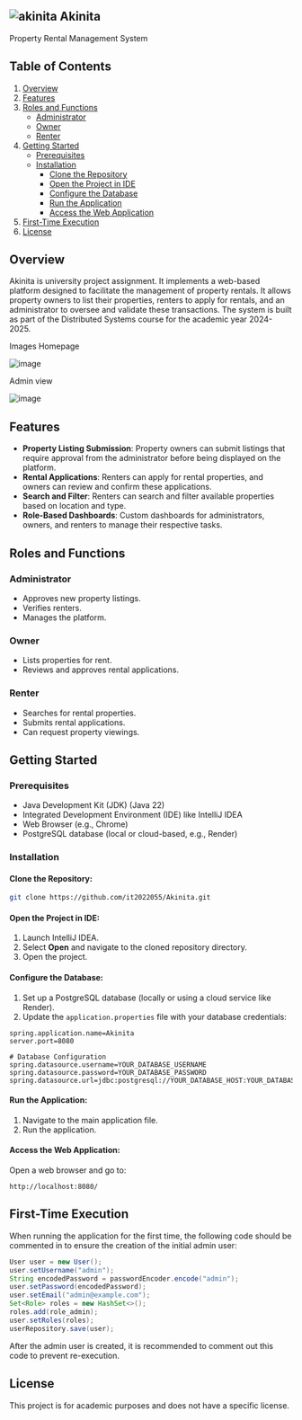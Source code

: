 ## ![akinita](https://github.com/user-attachments/assets/172f5c28-119b-4cc1-be43-34318618c07b) Akinita 
Property Rental Management System

## Table of Contents
1. [Overview](#overview)
2. [Features](#features)
3. [Roles and Functions](#roles-and-functions)
   - [Administrator](#administrator)
   - [Owner](#owner)
   - [Renter](#renter)
4. [Getting Started](#getting-started)
   - [Prerequisites](#prerequisites)
   - [Installation](#installation)
     - [Clone the Repository](#clone-the-repository)
     - [Open the Project in IDE](#open-the-project-in-ide)
     - [Configure the Database](#configure-the-database)
     - [Run the Application](#run-the-application)
     - [Access the Web Application](#access-the-web-application)
5. [First-Time Execution](#first-time-execution)
6. [License](#license)

## Overview
Akinita is university project assignment. It implements a web-based platform designed to facilitate the management of property rentals. It allows property owners to list their properties, renters to apply for rentals, and an administrator to oversee and validate these transactions. The system is built as part of the Distributed Systems course for the academic year 2024-2025.

Images 
   Homepage
   
   ![image](https://github.com/user-attachments/assets/f1e4bd81-cc79-4fc0-bad9-10a449185879)
   
   Admin view
   
   ![image](https://github.com/user-attachments/assets/683dd013-ca6b-4d9d-8d1f-98f5b2cebbc8)

## Features
- **Property Listing Submission**: Property owners can submit listings that require approval from the administrator before being displayed on the platform.
- **Rental Applications**: Renters can apply for rental properties, and owners can review and confirm these applications.
- **Search and Filter**: Renters can search and filter available properties based on location and type.
- **Role-Based Dashboards**: Custom dashboards for administrators, owners, and renters to manage their respective tasks.

## Roles and Functions
### Administrator
- Approves new property listings.
- Verifies renters.
- Manages the platform.

### Owner
- Lists properties for rent.
- Reviews and approves rental applications.

### Renter
- Searches for rental properties.
- Submits rental applications.
- Can request property viewings.

## Getting Started
### Prerequisites
- Java Development Kit (JDK) (Java 22) 
- Integrated Development Environment (IDE) like IntelliJ IDEA
- Web Browser (e.g., Chrome)
- PostgreSQL database (local or cloud-based, e.g., Render)

### Installation
#### Clone the Repository:
```bash
git clone https://github.com/it2022055/Akinita.git
```

#### Open the Project in IDE:
1. Launch IntelliJ IDEA.
2. Select **Open** and navigate to the cloned repository directory.
3. Open the project.


#### Configure the Database:
1. Set up a PostgreSQL database (locally or using a cloud service like Render).
2. Update the `application.properties` file with your database credentials:

```properties
spring.application.name=Akinita
server.port=8080

# Database Configuration
spring.datasource.username=YOUR_DATABASE_USERNAME
spring.datasource.password=YOUR_DATABASE_PASSWORD
spring.datasource.url=jdbc:postgresql://YOUR_DATABASE_HOST:YOUR_DATABASE_PORT/YOUR_DATABASE_NAME
```

#### Run the Application:
1. Navigate to the main application file.
2. Run the application.

#### Access the Web Application:
Open a web browser and go to:
```
http://localhost:8080/
```

## First-Time Execution
When running the application for the first time, the following code should be commented in to ensure the creation of the initial admin user:

```java
User user = new User();
user.setUsername("admin");
String encodedPassword = passwordEncoder.encode("admin");
user.setPassword(encodedPassword);
user.setEmail("admin@example.com");
Set<Role> roles = new HashSet<>();
roles.add(role_admin);
user.setRoles(roles);
userRepository.save(user);
```

After the admin user is created, it is recommended to comment out this code to prevent re-execution.

## License
This project is for academic purposes and does not have a specific license.

